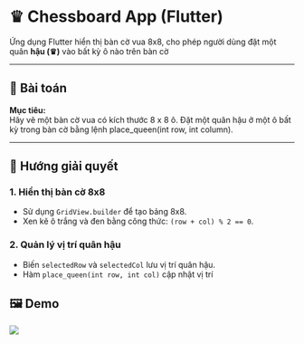 # ♛ Chessboard  App (Flutter)

Ứng dụng Flutter hiển thị bàn cờ vua 8x8, cho phép người dùng đặt một quân **hậu (♛)** vào bất kỳ ô nào trên bàn cờ

---

## 🎯 Bài toán

**Mục tiêu:**  
Hãy vẽ một bàn cờ vua có kích thước 8 x 8 ô.
Đặt một quân hậu ở một ô bất kỳ trong bàn cờ bằng lệnh place_queen(int row, int column).

---

## 🧠 Hướng giải quyết

### 1. Hiển thị bàn cờ 8x8
- Sử dụng `GridView.builder` để tạo bảng 8x8.
- Xen kẽ ô trắng và đen bằng công thức: `(row + col) % 2 == 0`.

### 2. Quản lý vị trí quân hậu
- Biến `selectedRow` và `selectedCol` lưu vị trí quân hậu.
- Hàm `place_queen(int row, int col)` cập nhật vị trí 
## 🖼️ Demo

![](/assets/image/image.png)





